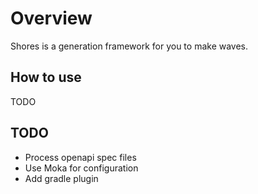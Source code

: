 # Overview

Shores is a generation framework for you to make waves. 



## How to use 

TODO

## TODO

* Process openapi spec files
* Use Moka for configuration
* Add gradle plugin
